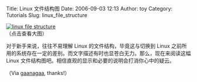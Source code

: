 Title: Linux 文件结构图
Date: 2006-09-03 12:13
Author: toy
Category: Tutorials
Slug: linux_file_structure

[![linux file
structure](http://i.linuxtoy.org/i/linux_file_structure_s.jpg)](http://i.linuxtoy.org/i/linux_file_structure.jpg)  
（点击查看大图）

对于新手来说，往往不易理解 Linux 的文件结构，毕竟这与切换到 Linux
之前所用的系统存在一定的差别。而文字描述有时也显苍白无力。那么，现在来阅读这幅
Linux 文件结构图吧。相信直观的显示和必要的说明会打消你心中的疑云。

（Via
[gaanagaa](http://gaanagaa.blogspot.com/2006/09/linux-file-structure.html),
thanks!）
